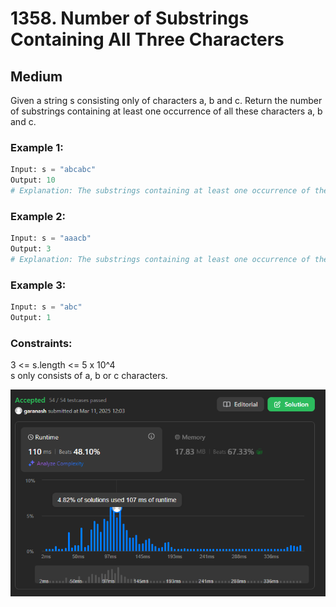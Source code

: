 # 1358. Number of Substrings Containing All Three Characters
## Medium

Given a string s consisting only of characters a, b and c.
Return the number of substrings containing at least one occurrence of all these characters a, b and c.

### Example 1:
```python
Input: s = "abcabc"
Output: 10
# Explanation: The substrings containing at least one occurrence of the characters a, b and c are "abc", "abca", "abcab", "abcabc", "bca", "bcab", "bcabc", "cab", "cabc" and "abc" (again).
```
### Example 2:
```python
Input: s = "aaacb"
Output: 3
# Explanation: The substrings containing at least one occurrence of the characters a, b and c are "aaacb", "aacb" and "acb".
```
### Example 3:
```python
Input: s = "abc"
Output: 1
```


### Constraints:

3 <= s.length <= 5 x 10^4  
s only consists of a, b or c characters.


![img.png](result_img/img1358.png)